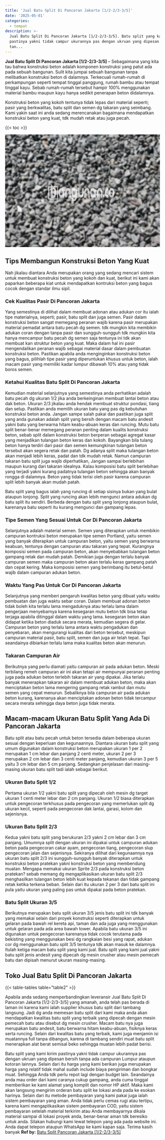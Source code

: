 ```yaml
---
title: 'Jual Batu Split Di Pancoran Jakarta [1/2-2/3-3/5]'
date: '2025-05-01'
categories:
  - tempat
description: >-
  Jual Batu Split Di Pancoran Jakarta [1/2-2/3-3/5]. Batu split yang kami kirim
  pastinya yakni tidak campur ukurannya pas dengan ukruan yang dipesan bersih
  tan...
---
```


**Jual Batu Split Di Pancoran Jakarta \[1/2-2/3-3/5\]** – Sebagaimana yang kita tau bahwa konstruksi beton adalah komponen konstruksi yang patut ada pada sebuah bangunan. Sulit kita jumpai sebuah bangunan tanpa melibatkan konstruksi beton di dalamnya. Terkecuali rumah-rumah di perkampungan seperti tempat tinggal panggung, rumah bambu atau tempat tinggal kayu. Sebab rumah-rumah tersebut hampir 100% menggunakan material bambu maupun kayu hanya sedikit penerapan beton didalamnya.

Konstruksi beton yang kokoh tentunya tidak lepas dari material seperti; pasir yang berkwalitas, batu split dan semen dg takaran yang seimbang. Kami yakin saat ini anda sedang merencanakan bagaimana mendapatkan konstruksi beton yang kuat, tdk mudah retak atau juga pecah.

{{< toc >}}

![Jual Batu Split Di Pancoran Jakarta [1/2-2/3-3/5]](/images/jual-batu-split-28.png)

## Tips Membangun Konstruksi Beton Yang Kuat

Nah jikalau diantara Anda merupakan orang yang sedang mencari sistem untuk membuat konstruksi beton yang kokoh dan kuat, berikut ini kami akan paparkan beberapa kiat untuk mendapatkan kontruksi beton yang bagus cocok dengan standar ilmu sipil.

### Cek Kualitas Pasir Di Pancoran Jakarta

Yang semestinya di dilihat dalam membuat adonan atau adukan cor itu ialah tipe materialnya, seperti; pasir, batu split dan juga semen. Pasir dalam konstruksi beton sangat memegang peranan wajib karena pasir merupakan material pemadat antara batu pecah dg semen. tdk mungkin kita membikin adukan coran dengan tanpa pasir dan sungguh-sungguh tdk mungkin kita hanya mencampur batu pecah dg semen saja tentunya ini tdk akan membuat kan struktur beton yang kuat. Maka dalam hal ini pasir mengendalikan peranan wajib sebagai material dasar dalam pembuatan konstruksi beton. Pastikan apabila anda menginginkan konstruksi beton yang bagus, pilihlah tipe pasir yang diperuntukan khusus untuk beton, ialah macam pasir yang memiliki kadar lumpur dibawah 10% atau yang tidak boros semen.

### Ketahui Kualitas Batu Split Di Pancoran Jakarta

Kemudian material selanjutnya yang semestinya anda perhatikan adalah batu pecah dg ukuran 1/2 jika anda berkeinginan membuat lantai beton atau dak beton. Ukuran 2/3 jikalau anda hendak membuat struktur pondasi, tiang dan selup. Pastikan anda memilih ukuran batu yang pas dg kebutuhan konstruksi beton anda. Jangan sampe salah pakai dan pastikan juga split yang anda gunakan adalah split yang bersih dengan macam batu andesit yakni batu yang berwarna hitam keabu-abuan keras dan runcing. Mutu batu split benar-benar memegang peranan penting dalam kualits konstruksi beton, sebab split dalam konstruksi beton berperan sebagai agregat kasar yang menjadikan tulangan beton keras dan kokoh. Bayangkan bila tulang beton hanya terdiri dari pasir dan semen kemungkinan tulangan beton tersebut akan segera retak dan patah. Dg adanya split maka tulangan beton akan menjadi lebih keras, padat dan tdk mudah retak. Namun campuran takaran batu split juga wajib diperhatikan, Jangan sampai berlebihan maupun kurang dari takaran idealnya. Kalau komposisi batu split berlebihan yang terjadi yakni kurang padatnya tulangan beton sehingga akan banyak rongga di dalamnya. Beton yang tidak terisi oleh pasir karena campuran split lebih banyak akan mudah patah.

Batu split yang bagus ialah yang runcing di setiap sisinya bukan yang bulat ataupun lonjong. Split yang runcing akan lebih mengunci antara adukan dg batu split itu sendiri. Berbeda dengan batu split yang lonjong ataupun bulat, karenanya batu seperti itu kurang mengunci dan gampang lepas.

### Tipe Semen Yang Sesuai Untuk Cor Di Pancoran Jakarta

Selanjutnya adalah material semen. Semen yang diterapkan untuk membikin campuran kontruksi beton merupakan tipe semen Portland, yaitu semen yang banyak diterapkan untuk campuran beton, yaitu semen yang berwarna keabuan, tentunya dengan campuran atau takaran yang tepat. Kurangnya komposisi semen pada campuran beton, akan menyebabkan tulangan beton gampang retak dan mudah patah. Demikian juga dengan terlalu banyak campuran semen maka campuran beton akan terlalu keras gampang patah dan cepat kering. Maka komposisi semen yang berimbang itu betul-betul wajib dalam campuran adukan beton.

### Waktu Yang Pas Untuk Cor Di Pancoran Jakarta

Selanjutnya yang memberi pengaruh kwalitas beton yang dibuat yaitu waktu pembuatan dan juga waktu sebar coran. Dalam membuat adonan beton tidak boleh kita terlalu lama mengaduknya atau terlalu lama dalam pengerjaan menyebarnya karena kesegaran mutu beton tdk bisa tetap terjaga apabila ditinggal dalam waktu yang lama. kesegaran beton akan didapat ketika beton diaduk secara merata, kemudian segera di gelar. Campuran beton yang terlalu lama antara waktu pengadukan dan penyebaran, akan mengurangi kualitas dari beton tersebut, meskipun campuran material pasir, batu split, semen dan juga air telah tepat. Tapi seandainya dibiarkan terlalu lama maka kualitas beton akan menurun.

### Takaran Campuran Air

Berikutnya yang perlu diamati yaitu campuran air pada adukan beton. Meski terbilang remeh campuran air ini akan tetapi air mempunyai peranan penting juga pada adukan beton terlebih takaran air yang dipakai. Jika terlalu banyak menerapkan takaran air dalam membuat adukan beton, maka akan menciptakan beton lama mengering gampang retak rambut dan mutu semen yang cepat menurun. Sebaliknya bila campuran air pada adukan beton kurang, karenanya akan menciptakan adonan beton tidak tercampur secara merata sehingga daya beton juga tidak merata.

## Macam-macam Ukuran Batu Split Yang Ada Di Pancoran Jakarta

Batu split atau batu pecah untuk beton tersedia dalam beberapa ukuran sesuai dengan keperluan dan kegunaannya. Diantara ukuran batu split yang umum digunakan dalam konstruksi beton merupakan ukuran 1 per 2 merupakan 1 cm lebar dan panjang 2 centi meter, ukuran 2 per 3 merupakan 2 cm lebar dan 3 centi meter panjang, kemudian ukuran 3 per 5 yaitu 3 cm lebar dan 5 cm panjang. Sedangkan penjelasan dari masing-masing ukuran batu split tadi ialah sebagai berikut.

### Ukuran Batu Split 1/2

Pertama ukuran 1/2 yakni batu split yang dipecah oleh mesin dg target ukuran 1 centi meter lebar dan 2 cm panjang. Ukuran 1/2 biasa diterapkan untuk pengecoran terkhusus pada pengecoran yang memerlukan split dg ukuran kecil, seperti pada pengecoran dak lantai, garasi, kolom dan sejenisnya.

### Ukuran Batu Split 2/3

Kedua yakni batu split yang berukuran 2/3 yakni 2 cm lebar dan 3 cm panjang. Umumnya split dengan ukuran ini dipakai untuk campuran adukan beton pada pengecoran cakar ayam, pengecoran tiang, pengecoran slup pengecoran jalan dan sejenisnya. Sekiranya dilihat dari kegunaannya nya ukuran batu split 2/3 ini sungguh-sungguh banyak diterapkan untuk konstruksi beton pratekan yakni konstruksi beton yang membendung muatan. Mengapa memakai ukuran Sprite 2/3 pada konstruksi beton pratekan? sebab memang dg mengaplikasikan ukuran batu split 2/3 menghasilkan tulangan beton lebih kuat kepada tekanan dan tidak gampang retak ketika terkena beban. Selain dari itu ukuran 2 per 3 dari batu split ini pula yaitu ukuran yang paling pas untuk dipakai pada beton pratekan.

### Batu Split Ukuran 3/5

Berikutnya merupakan batu split ukuran 3/5 jenis batu split ini tdk banyak yang memakai selain dari proyek konstruksi seperti diterapkan untuk gelaran pada bawah rel kereta api, taman dan ada juga yang menggunakan untuk gelaran pada ada area bawah tower. Apabila batu ukuran 3/5 ini digunakan untuk pengecoran karenanya tidak cocok terutama pada bekisting yang menggunakan besi dg rangkaian besi yang rapat, adukan cor dg menggunakan batu split 3/5 tentunya tdk akan masuk ke dalamnya. Itulah ketiga macam batu split yang kami jual. Batu split yang kami jual yakni batu split jenis andesit yang dipecah dg mesin crusher atau mesin pemecah batu dan dipisah menurut ukuran masing-masing.

## Toko Jual Batu Split Di Pancoran Jakarta

{{< table-tables table="table2" >}}

Apabila anda sedang memperbandingkan leveransir Jual Batu Split Di Pancoran Jakarta \[1/2-2/3-3/5\] yang amanah, anda telah pas berada di laman ini karena kami ialah supplier khusus batu split dari tambang langsung. Jadi dg anda memesan batu split dari kami maka anda akan mendapatkan kwalitas batu split yang terbaik yang dipecah dengan mesin pemecah batu atau disebut dg mesin crusher. Macam batu nya juga merupakan batu andesit, batu berwarna hitam keabu-abuan, fisiknya keras serta runcing. Selain dari kwalitas batu yang terbaik, kami juga menjamin isi muatannya full tanpa dibangun, karena di tambang sendiri muat batu split menerapkan alat berat semisal beko sehingga muatan lebih padat berisi.

Batu split yang kami kirim pastinya yakni tidak campur ukurannya pas dengan ukruan yang dipesan bersih tanpa ada campuran Lumpur ataupun kotoran lainnya. Selain dari itu harga yang kami berikan juga merupakan harga yang relatif tidak mahal sudah include biaya pengiriman dan bongkar muat. Sehingga Anda tdk perlu repot lagi dengan budget lain. Seandainya anda mau order dari kami caranya cukup gampang, anda cuma tinggal memberikan ke kami alamat yang komplit dan nomor HP aktif. Maka kami akan langsung mengirim orderan batu split ke lokasi anda pada ke esokan harinya. Selain dari itu metode pembayaran yang kami pakai juga ialah sistem pembayaran yang aman. Anda tidak perlu cemas rugi atau tertipu, karena kami mengaplikasikan sistem pembayaran COD, yaitu sistem pembayaran setelah material terkirim atau Anda membayarnya dikala material sampai di lokasi proyek anda, benar-benar aman tdk beresiko untuk anda. Silakan hubungi kami lewat telepon yang ada pada website ini. Anda dapat telepon ataupun WhatsApp ke kami kapan saja. Terima kasih banyak
**Ref by:** [Batu Split Pancoran Jakarta [1/2-2/3-3/5]](https://id.wikipedia.org/wiki/Batu)
